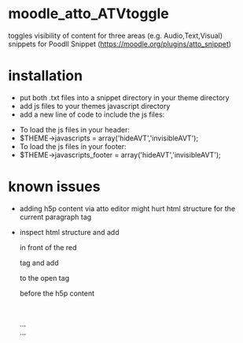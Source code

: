 # moodle_atto_ATVtoggle
toggles visibility of content for three areas (e.g. Audio,Text,Visual)  
snippets for Poodll Snippet (https://moodle.org/plugins/atto_snippet)

# installation
+ put both .txt files into a snippet directory in your theme directory
+ add js files to your themes javascript directory
+ add a new line of code to include the js files:
- To load the js files in your header:
- $THEME->javascripts = array('hideAVT','invisibleAVT');
- To load the js files in your footer:
- $THEME->javascripts_footer = array('hideAVT','invisibleAVT');

# known issues
+ adding h5p content via atto editor might hurt html structure for the current paragraph tag <p>
+ inspect html structure and add <p> in front of the red </p> tag and add </p> to the open tag <p> before the h5p content <p><br></p><div>...</div>...  
  
